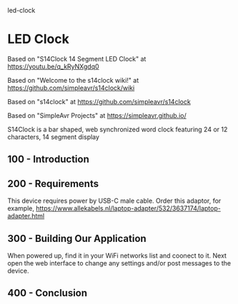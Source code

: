 led-clock
# LED Clock

Based on "S14Clock 14 Segment LED Clock" at https://youtu.be/q_kRyNXgdq0

Based on "Welcome to the s14clock wiki!" at https://github.com/simpleavr/s14clock/wiki

Based on "s14clock" at https://github.com/simpleavr/s14clock

Based on "SimpleAvr Projects" at https://simpleavr.github.io/ 

S14Clock is a bar shaped, web synchronized word clock featuring 24 or 12 characters, 14 segment display

## 100 - Introduction

## 200 - Requirements

This device requires power by USB-C male cable. Order this adaptor, for example, https://www.allekabels.nl/laptop-adapter/532/3637174/laptop-adapter.html

## 300 - Building Our Application

When powered up, find it in your WiFi networks list and coonect to it. Next open the web interface to change any settings and/or post messages to the device.

## 400 - Conclusion
